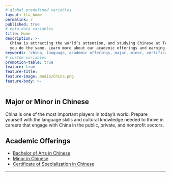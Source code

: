 ```yaml
---
# global predefined variables
layout: tla_home
permalink: /
published: true
# meta-data variables
title: Home
description: >-
  China is attracting the world’s attention, and studying Chinese at Temple University’s College of Liberal Arts can help
  you do the same. Learn more about our academic offerings and earning a major, minor, certificate in Chinese Language.
keywords: 'china, language, academic offerings, major, minor, certificate'
# custom variables
promotion-table: true
feature: true
feature-title: 
feature-image: media/China.png
feature-body: >-
---
```

## Major or Minor in Chinese
China is one of the most important players in today’s world. Prepare yourself with the language skills and cultural knowledge needed to thrive in careers that engage with China in the public, private, and nonprofit sectors.

## Academic Offerings
- [Bachelor of Arts in Chinese](https://www.temple.edu/academics/degree-programs/chinese-major-la-chi-ba)
- [Minor in Chinese](http://bulletin.temple.edu/undergraduate/liberal-arts/chinese/minor-chinese/)
- [Certificate of Specialization in Chinese](https://www.temple.edu/academics/degree-programs/chinese-certificate-undergraduate-la-chi-cr2%2B)

___
